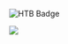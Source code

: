 

![HTB Badge](https://github.com/MikeAnast/MikeAnast/assets/24854891/3231036a-caac-4a0a-80ab-5c22633cdf6b)

<img src="https://github-readme-stats.vercel.app/api/top-langs/?username=MikeAnast"/>


